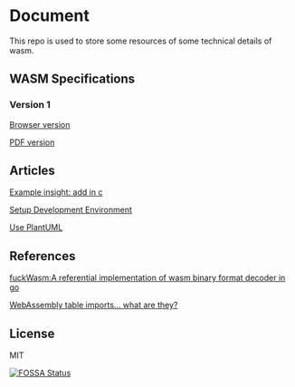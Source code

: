 # Document

This repo is used to store some resources of some technical details of wasm.

## WASM Specifications

### Version 1
[Browser version](https://webassembly.github.io/spec/core/index.html)

[PDF version](https://webassembly.github.io/spec/core/_download/WebAssembly.pdf)

## Articles
[Example insight: add in c](article/add_example.md)

[Setup Development Environment](article/setup_env.md)

[Use PlantUML](article/plantuml.md)

## References
[fuckWasm:A referential implementation of wasm binary format decoder in go](https://github.com/chfanghr/wasm-insight/tree/master/fuckWasm)

[WebAssembly table imports… what are they?](https://hacks.mozilla.org/2017/07/webassembly-table-imports-what-are-they/?from=singlemessage&isappinstalled=0)
## License
MIT

[![FOSSA Status](https://app.fossa.io/api/projects/git%2Bgithub.com%2Fquited%2Fdocument.svg?type=large)](https://app.fossa.io/projects/git%2Bgithub.com%2Fquited%2Fdocument?ref=badge_large)
